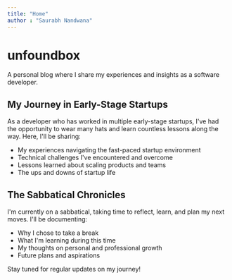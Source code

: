 ```yaml
---
title: "Home"
author : "Saurabh Nandwana"
---
```


# unfoundbox

A personal blog where I share my experiences and insights as a software developer.

## My Journey in Early-Stage Startups

As a developer who has worked in multiple early-stage startups, I've had the opportunity to wear many hats and learn countless lessons along the way. Here, I'll be sharing:

- My experiences navigating the fast-paced startup environment
- Technical challenges I've encountered and overcome
- Lessons learned about scaling products and teams
- The ups and downs of startup life

## The Sabbatical Chronicles

I'm currently on a sabbatical, taking time to reflect, learn, and plan my next moves. I'll be documenting:

- Why I chose to take a break
- What I'm learning during this time
- My thoughts on personal and professional growth
- Future plans and aspirations

Stay tuned for regular updates on my journey!